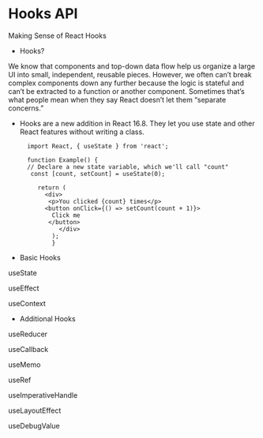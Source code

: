# Hooks API

Making Sense of React Hooks

- Hooks?

We know that components and top-down data flow help us organize a large UI into small, independent, reusable pieces. However, we often can’t break complex components down any further because the logic is stateful and can’t be extracted to a function or another component. Sometimes that’s what people mean when they say React doesn’t let them “separate concerns.”


- Hooks are a new addition in React 16.8. They let you use state and other React features without writing a class.




        import React, { useState } from 'react';

        function Example() {
        // Declare a new state variable, which we'll call "count"
         const [count, setCount] = useState(0);

           return (
             <div>
              <p>You clicked {count} times</p>
             <button onClick={() => setCount(count + 1)}>
               Click me
              </button>
                 </div>
               );
               }

 
- Basic Hooks

useState

useEffect

useContext   

- Additional Hooks

useReducer

useCallback

useMemo

useRef

useImperativeHandle

useLayoutEffect

useDebugValue